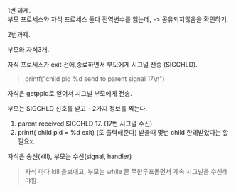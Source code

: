 1번 과제.  
부모 프로세스와 자식 프로세스 둘다 전역변수를 읽는데, -> 공유되지않음을 확인하기.  



2번과제.  

부모와 자식3개.  

자식 프로세스가 exit 전에,종료하면서 부모에게 시그널 전송 (SIGCHLD).   
> printf("child pid %d send to parent signal 17\n")

자식은 getppid로 얻어서 시그널 부모에게 전송.    

부모는 SIGCHLD 신호를 받고 - 2가지 정보를 찍는다.    
1. parent received SIGCHLD 17. (17번 시그널 수신) 
2. printf( child pid = %d exit) (도 출력해준다) 받을때 몇번 child 한테받았다는 할필요x. 


자식은 송신(kill), 부모는 수신(signal, handler)     

> 자식 마다 kill 을보내고, 부모는 while 문 무한루프돌면서 계속 시그널을 수신해야함.

